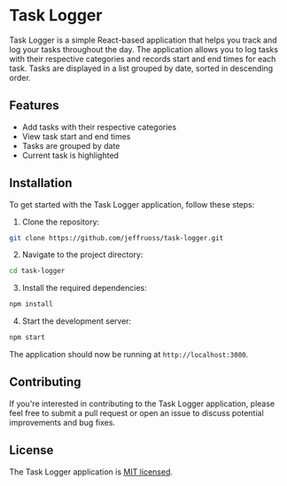 # Task Logger

Task Logger is a simple React-based application that helps you track and log your tasks throughout the day. The application allows you to log tasks with their respective categories and records start and end times for each task. Tasks are displayed in a list grouped by date, sorted in descending order.

## Features

- Add tasks with their respective categories
- View task start and end times
- Tasks are grouped by date
- Current task is highlighted

## Installation

To get started with the Task Logger application, follow these steps:

1. Clone the repository:

```sh
git clone https://github.com/jeffruoss/task-logger.git
```

2. Navigate to the project directory:

```sh
cd task-logger
```

3. Install the required dependencies:

```sh
npm install
```

4. Start the development server:

```sh
npm start
```

The application should now be running at `http://localhost:3000`.

## Contributing

If you're interested in contributing to the Task Logger application, please feel free to submit a pull request or open an issue to discuss potential improvements and bug fixes.

## License

The Task Logger application is [MIT licensed](LICENSE).
